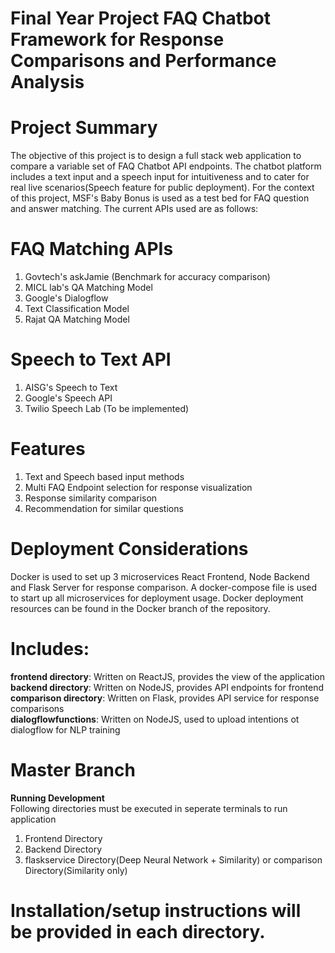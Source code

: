 # Final Year Project FAQ Chatbot Framework for Response Comparisons and Performance Analysis

# Project Summary
The objective of this project is to design a full stack web application to compare a variable set of FAQ Chatbot API endpoints. The chatbot platform includes a text input and a speech input for intuitiveness and to cater for real live scenarios(Speech feature for public deployment). For the context of this project, MSF's Baby Bonus is used as a test bed for FAQ question and answer matching. The current APIs used are as follows:<br/>

# FAQ Matching APIs
1. Govtech's askJamie (Benchmark for accuracy comparison)<br/>
2. MICL lab's QA Matching Model<br/>
3. Google's Dialogflow<br/>
4. Text Classification Model<br/>
5. Rajat QA Matching Model<br/>

# Speech to Text API
1. AISG's Speech to Text<br/>
2. Google's Speech API<br/>
3. Twilio Speech Lab (To be implemented)<br/>

# Features
1. Text and Speech based input methods<br/>
2. Multi FAQ Endpoint selection for response visualization<br/>
3. Response similarity comparison<br/>
4. Recommendation for similar questions<br/>

# Deployment Considerations
Docker is used to set up 3 microservices React Frontend, Node Backend and Flask Server for response comparison. A docker-compose file is used to start up all microservices for deployment usage. Docker deployment resources can be found in the Docker branch of the repository.

# Includes:
**frontend directory**: Written on ReactJS, provides the view of the application<br/>
**backend directory**: Written on NodeJS, provides API endpoints for frontend<br/>
**comparison directory**: Written on Flask, provides API service for response comparisons<br/>
**dialogflowfunctions**: Written on NodeJS, used to upload intentions ot dialogflow for NLP training<br/>

# Master Branch

**Running Development**<br/>
Following directories must be executed in seperate terminals to run application

1. Frontend Directory<br/>
2. Backend Directory<br/>
3. flaskservice Directory(Deep Neural Network + Similarity) or comparison Directory(Similarity only)<br/>

# Installation/setup instructions will be provided in each directory.